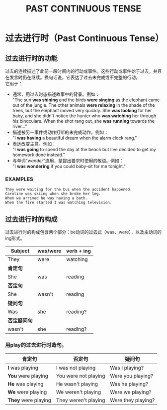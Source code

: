 ﻿---
layout: post
title: PAST CONTINUOUS TENSE
categories: tense
description: 介绍PAST CONTINUOUS TENSE的语法
keywords: tense
---

# 过去进行时（Past Continuous Tense）
## 过去进行时的功能
过去的连续描述了此前一段时间内的行动或事件。这些行动或事件始于过去，并且在发言时仍在继续。换句话说，它表达了过去未完成或不完整的行动。  
它用于：  
* 通常，用过去时态描述故事中的背景。例如：  
"The sun **was shining** and the birds **were singing** as the elephant came out of the jungle. 
The other animals **were relaxing** in the shade of the trees, but the elephant moved very quickly.
She **was looking** for her baby, and she didn't notice the hunter who **was watching** her through his binoculars.
When the shot rang out, she **was running** towards the river..."  
* 描述被另一事件或动作打断的未完成动作。例如：  
"I **was having** a beautiful dream when the alarm clock rang."
* 表达改变主意。例如：  
"I **was going** to spend the day at the beach but I've decided to get my homework done instead."  
* 与单词"*wonder*"连用，是提出要求时使用的敬语。例如：  
"I **was wondering** if you could baby-sit for me tonight."  
### EXAMPLES  
`They were waiting for the bus when the accident happened.`  
`Caroline was skiing when she broke her leg.`  
`When we arrived he was having a bath.`  
`When the fire started I was watching television.`  
## 过去进行时的构成
过去进行时的构成包含两个部分：be动词的过去式（was、were），以及主动词的ing形式。  

|Subject       |was/were|verb + ing|
|--------------|--------|----------|
|They          |were    |watching  |
|**肯定句**    |        |          |
|She           |was     |reading   |
|**否定句**    |        |          |
|She           |wasn't  |reading   |
|**疑问句**    |        |          |
|Was           |she     |reading?  |
|**否定疑问句**|        |          |
|wasn't        |she     |reading?  |

### 用play的过去进行时造句。

|**肯定句**           |**否定句**          |**疑问句**        |
|---------------------|--------------------|------------------|
|**I** was playing    |I was not playing   |Was I playing?    |
|**You** were playing |You were not playing|Were you playing? |
|**He** was playing   |He wasn't playing   |Was he playing?   |
|**We** were playing  |We weren't playing  |Were we playing?  |
|**They** were playing|They weren't playing|Were they playing?|

